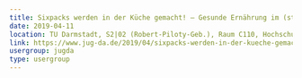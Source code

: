 ```yaml
---
title: Sixpacks werden in der Küche gemacht! – Gesunde Ernährung im (stressigen) Softwarealltag (Niko Köbler)
date: 2019-04-11
location: TU Darmstadt, S2|02 (Robert-Piloty-Geb.), Raum C110, Hochschulstr. 10, 64289 Darmstadt
link: https://www.jug-da.de/2019/04/sixpacks-werden-in-der-kueche-gemacht/
usergroup: jugda
type: usergroup
---
```

